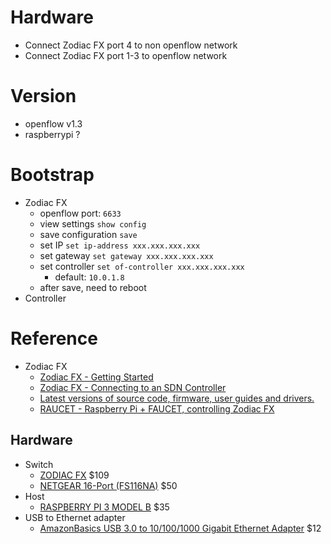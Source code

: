 # Hardware
  - Connect Zodiac FX port 4 to non openflow network
  - Connect Zodiac FX port 1-3 to openflow network

# Version
  - openflow v1.3
  - raspberrypi ?


# Bootstrap

- Zodiac FX
  - openflow port: `6633`
  - view settings `show config`
  - save configuration `save`
  - set IP `set ip-address xxx.xxx.xxx.xxx`
  - set gateway `set gateway xxx.xxx.xxx.xxx`
  - set controller `set of-controller xxx.xxx.xxx.xxx`
    - default: `10.0.1.8`
  - after save, need to reboot
- Controller

# Reference
- Zodiac FX
  - [Zodiac FX - Getting Started](https://www.youtube.com/watch?v=B9HBbG2VaWc&t=2s)
  - [Zodiac FX - Connecting to an SDN Controller](https://www.youtube.com/watch?v=x-6jFiUdJdQ)
  - [Latest versions of source code, firmware, user guides and drivers.](http://forums.northboundnetworks.com/index.php?topic=52.0)
  - [RAUCET - Raspberry Pi + FAUCET, controlling Zodiac FX](https://faucet-sdn.blogspot.com.au/2016/06/raucet-raspberry-pi-faucet-controlling.html)

## Hardware
- Switch
  - [ZODIAC FX](https://northboundnetworks.com/products/zodiac-fx) $109
  - [NETGEAR 16-Port (FS116NA)](https://www.amazon.com/NETGEAR-ProSAFE-FS105NA-5-Port-Ethernet/dp/B000063UZW/ref=sr_1_7?s=electronics&ie=UTF8&qid=1501271893&sr=1-7&keywords=ethernet%2Bswitch&th=1) $50
- Host
  - [RASPBERRY PI 3 MODEL B](https://www.raspberrypi.org/products/raspberry-pi-3-model-b) $35
- USB to Ethernet adapter
  - [AmazonBasics USB 3.0 to 10/100/1000 Gigabit Ethernet Adapter](https://www.amazon.com/dp/B00M77HMU0/ref=asc_df_B00M77HMU05096840/?tag=hyprod-20&creative=394997&creativeASIN=B00M77HMU0&linkCode=df0&hvadid=167140037427&hvpos=1o1&hvnetw=g&hvrand=9113586287609328199&hvpone=&hvptwo=&hvqmt=&hvdev=c&hvdvcmdl=&hvlocint=&hvlocphy=9028744&hvtargid=pla-195027879195) $12
